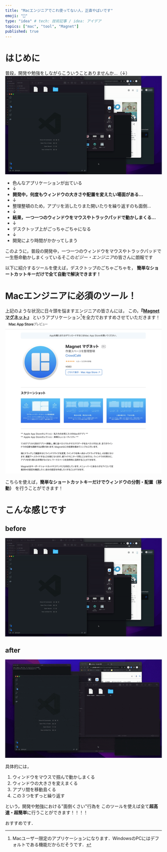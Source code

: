 ```yaml
---
title: "Macエンジニアでこれ使ってない人，正直やばいです"
emoji: "🐙"
type: "idea" # tech: 技術記事 / idea: アイデア
topics: ["mac", "tool", "Magnet"]
published: true
---
```


# はじめに
普段，開発や勉強をしながらこういうことありませんか...（↓）
![GIF画像](/images/magnet/before_desktop.gif)

 - 色んなアプリケーションが出ている 
 - ↓
 - **開発中，何度もウィンドウの大きさや配置を変えたい場面がある...**
 - ↓ 
 - 整理整頓のため，アプリを消したりまた開いたりを繰り返すのも面倒... 
 - ↓ 
 - **結果，一つ一つのウィンドウをマウスやトラックパッドで動かしまくる...** 
 - ↓ 
 - デスクトップ上がごっちゃごちゃになる 
 - ↓ 
 - 開発により時間がかかってしまう


このように，普段の開発中，一つ一つのウィンドウをマウスやトラックパッドで一生懸命動かしまくっているそこの*ビジー・エンジニア*の皆さんに朗報です

以下に紹介するツールを使えば，デスクトップのごちゃごちゃを，
**簡単なショートカットキーだけで全て自動で解決できます！**


# Macエンジニアに必須のツール！
上記のような状況に日々頭を悩ますエンジニアの皆さんには，
この，**『[**Magnet マグネット**](https://apps.apple.com/jp/app/magnet-%E3%83%9E%E3%82%B0%E3%83%8D%E3%83%83%E3%83%88/id441258766?mt=12)』** というアプリケーション[^1]を全力でおすすめさせていただきます！
![Magnet画像](/images/magnet/magnet.png)

こちらを使えば，**簡単なショートカットキーだけでウィンドウの分割・配置（移動）** を行うことができます！


# こんな感じです
## before
![GIF画像](/images/magnet/before.gif)
## after
![GIF画像](/images/magnet/after.gif)

具体的には，
1. ウィンドウをマウスで掴んで動かしまくる
2. ウィンドウの大きさを変えまくる
3. アプリ間を移動島くる
4. この３つをずっと繰り返す

という，開発や勉強における"面倒くさい"行為を
このツールを使えば全て**超高速・超簡単**に行うことができます！！！！

おすすめです．

[^1]: Macユーザー限定のアプリケーションになります．WindowsのPCにはデフォルトである機能だからだそうです．
